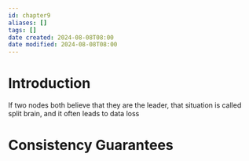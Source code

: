 ```yaml
---
id: chapter9
aliases: []
tags: []
date created: 2024-08-08T08:00
date modified: 2024-08-08T08:00
---
```


# Introduction
If two nodes both believe that they are the leader, that situation is called split brain, and it often leads to data loss

# Consistency Guarantees

